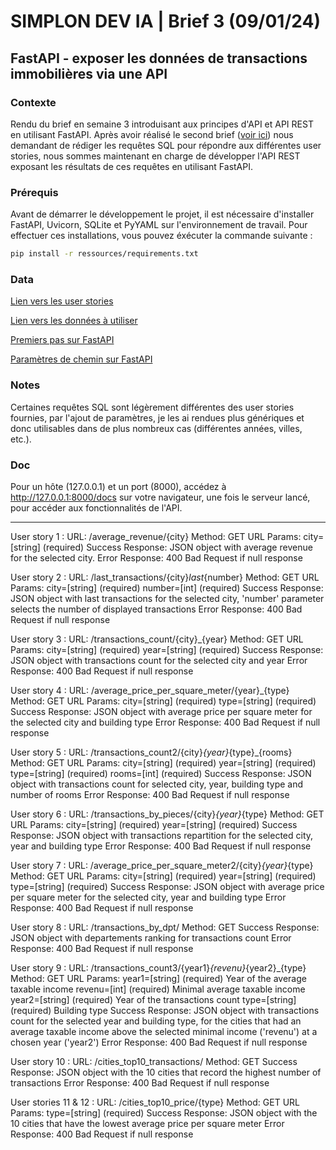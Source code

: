 # SIMPLON DEV IA | Brief 3 (09/01/24)

## FastAPI - exposer les données de transactions immobilières via une API

### Contexte

Rendu du brief en semaine 3 introduisant aux principes d'API et API REST en utilisant FastAPI. Après avoir réalisé le second brief ([voir ici](https://github.com/Sandalcho7/simplon_brief02)) nous demandant de rédiger les requêtes SQL pour répondre aux différentes user stories, nous sommes maintenant en charge de développer l'API REST exposant les résultats de ces requêtes en utilisant FastAPI.

### Prérequis

Avant de démarrer le développement le projet, il est nécessaire d'installer FastAPI, Uvicorn, SQLite et PyYAML sur l'environnement de travail. Pour effectuer ces installations, vous pouvez éxécuter la commande suivante :
```bash
pip install -r ressources/requirements.txt
```

### Data

[Lien vers les user stories](https://docs.google.com/spreadsheets/d/110DFqhV0eNhR1mzBkRR5DD6Aey-lgXuTlf3VeSzWD58/edit#gid=0)

[Lien vers les données à utiliser](https://www.kaggle.com/datasets/benoitfavier/immobilier-france/data)

[Premiers pas sur FastAPI](https://fastapi.tiangolo.com/fr/tutorial/first-steps/)

[Paramètres de chemin sur FastAPI](https://fastapi.tiangolo.com/fr/tutorial/path-params/)

### Notes

Certaines requêtes SQL sont légèrement différentes des user stories fournies, par l'ajout de paramètres, je les ai rendues plus génériques et donc utilisables dans de plus nombreux cas (différentes années, villes, etc.).

### Doc

Pour un hôte (127.0.0.1) et un port (8000), accédez à http://127.0.0.1:8000/docs sur votre navigateur, une fois le serveur lancé, pour accéder aux fonctionnalités de l'API.

<hr>

User story 1 :
URL: /average_revenue/{city}
    Method: GET
    URL Params:
        city=[string] (required)
    Success Response: JSON object with average revenue for the selected city.
    Error Response:
        400 Bad Request if null response

User story 2 :
URL: /last_transactions/{city}_last_{number}
    Method: GET
    URL Params:
        city=[string] (required)
        number=[int] (required)
    Success Response: JSON object with last transactions for the selected city, 'number' parameter selects the number of displayed transactions
    Error Response:
        400 Bad Request if null response

User story 3 :
URL: /transactions_count/{city}_{year}
    Method: GET
    URL Params:
        city=[string] (required)
        year=[string] (required)
    Success Response: JSON object with transactions count for the selected city and year
    Error Response:
        400 Bad Request if null response

User story 4 :
URL: /average_price_per_square_meter/{year}_{type}
    Method: GET
    URL Params:
        city=[string] (required)
        type=[string] (required)
    Success Response: JSON object with average price per square meter for the selected city and building type
    Error Response:
        400 Bad Request if null response

User story 5 :
URL: /transactions_count2/{city}_{year}_{type}_{rooms}
    Method: GET
    URL Params:
        city=[string] (required)
        year=[string] (required)
        type=[string] (required)
        rooms=[int] (required)
    Success Response: JSON object with transactions count for selected city, year, building type and number of rooms
    Error Response:
        400 Bad Request if null response

User story 6 :
URL: /transactions_by_pieces/{city}_{year}_{type}
    Method: GET
    URL Params:
        city=[string] (required)
        year=[string] (required)
    Success Response: JSON object with transactions repartition for the selected city, year and building type
    Error Response:
        400 Bad Request if null response

User story 7 :
URL: /average_price_per_square_meter2/{city}_{year}_{type}
    Method: GET
    URL Params:
        city=[string] (required)
        year=[string] (required)
        type=[string] (required)
    Success Response: JSON object with average price per square meter for the selected city, year and building type
    Error Response:
        400 Bad Request if null response

User story 8 :
URL: /transactions_by_dpt/
    Method: GET
    Success Response: JSON object with departements ranking for transactions count
    Error Response:
        400 Bad Request if null response

User story 9 :
URL: /transactions_count3/{year1}_{revenu}_{year2}_{type}
    Method: GET
    URL Params:
        year1=[string] (required) Year of the average taxable income
        revenu=[int] (required) Minimal average taxable income
        year2=[string] (required) Year of the transactions count
        type=[string] (required) Building type
    Success Response: JSON object with transactions count for the selected year and building type, for the cities that had an average taxable income above the selected minimal income ('revenu') at a chosen year ('year2')
    Error Response:
        400 Bad Request if null response

User story 10 :
URL: /cities_top10_transactions/
    Method: GET
    Success Response: JSON object with the 10 cities that record the highest number of transactions
    Error Response:
        400 Bad Request if null response

User stories 11 & 12 :
URL: /cities_top10_price/{type}
    Method: GET
    URL Params:
        type=[string] (required)
    Success Response: JSON object with the 10 cities that have the lowest average price per square meter
    Error Response:
        400 Bad Request if null response